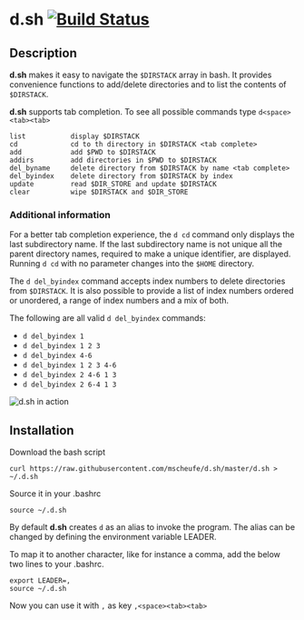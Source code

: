 # d.sh [![Build Status](https://travis-ci.org/mscheufe/dsh.svg?branch=master)](https://travis-ci.org/mscheufe/dsh)

## Description
**d.sh** makes it easy to navigate the `$DIRSTACK` array in bash. It provides convenience functions to add/delete directories and to list the contents of `$DIRSTACK`.  
  
**d.sh** supports tab completion. To see all possible commands type `d<space><tab><tab>`  

```
list           display $DIRSTACK
cd             cd to th directory in $DIRSTACK <tab complete>
add            add $PWD to $DIRSTACK
addirs         add directories in $PWD to $DIRSTACK
del_byname     delete directory from $DIRSTACK by name <tab complete>
del_byindex    delete directory from $DIRSTACK by index
update         read $DIR_STORE and update $DIRSTACK
clear          wipe $DIRSTACK and $DIR_STORE
```

### Additional information
For a better tab completion experience, the `d cd` command only displays the
last subdirectory name. If the last subdirectory name is not unique all the
parent directory names, required to make a unique identifier, are displayed.
Running `d cd` with no parameter changes into the `$HOME` directory.

The `d del_byindex` command accepts index numbers to delete directories from
`$DIRSTACK`.  It is also possible to provide a list of index numbers ordered or
unordered, a range of index numbers and a mix of both.

The following are all valid `d del_byindex` commands:

* `d del_byindex 1`
* `d del_byindex 1 2 3`
* `d del_byindex 4-6`
* `d del_byindex 1 2 3 4-6`
* `d del_byindex 2 4-6 1 3`
* `d del_byindex 2 6-4 1 3`

![d.sh in action](https://raw.githubusercontent.com/mscheufe/d.sh/master/screenshots/dsh_inaction.gif)

## Installation
Download the bash script

`curl https://raw.githubusercontent.com/mscheufe/d.sh/master/d.sh > ~/.d.sh`

Source it in your .bashrc

`source ~/.d.sh`

By default **d.sh** creates `d` as an alias to invoke the program. The alias can be changed by defining
the environment variable LEADER.
  
To map it to another character, like for instance a comma, add the below two lines to your .bashrc.

```
export LEADER=,
source ~/.d.sh
```

Now you can use it with `,` as key `,<space><tab><tab>`
